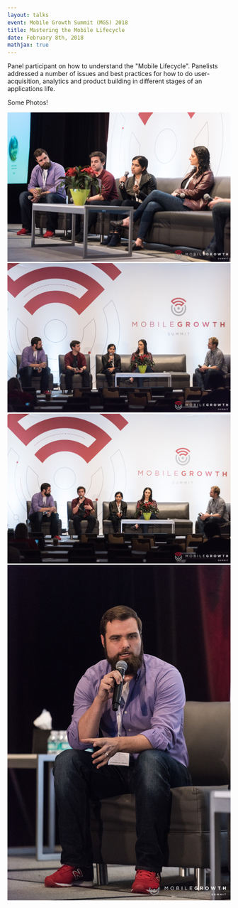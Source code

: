 ```yaml
---
layout: talks
event: Mobile Growth Summit (MGS) 2018 
title: Mastering the Mobile Lifecycle
date: February 8th, 2018 
mathjax: true
---
```


Panel participant on how to understand the "Mobile Lifecycle". Panelists addressed a number of issues and best practices for how to do user-acquisition, analytics and product building in different stages of an applications life. 

Some Photos!

![MGS #1](/images/2018_MGS/Image121.jpg)
![MGS #2](/images/2018_MGS/Image123.jpg)
![MGS #3](/images/2018_MGS/Image124.jpg)
![MGS #4](/images/2018_MGS/Image127.jpg)

